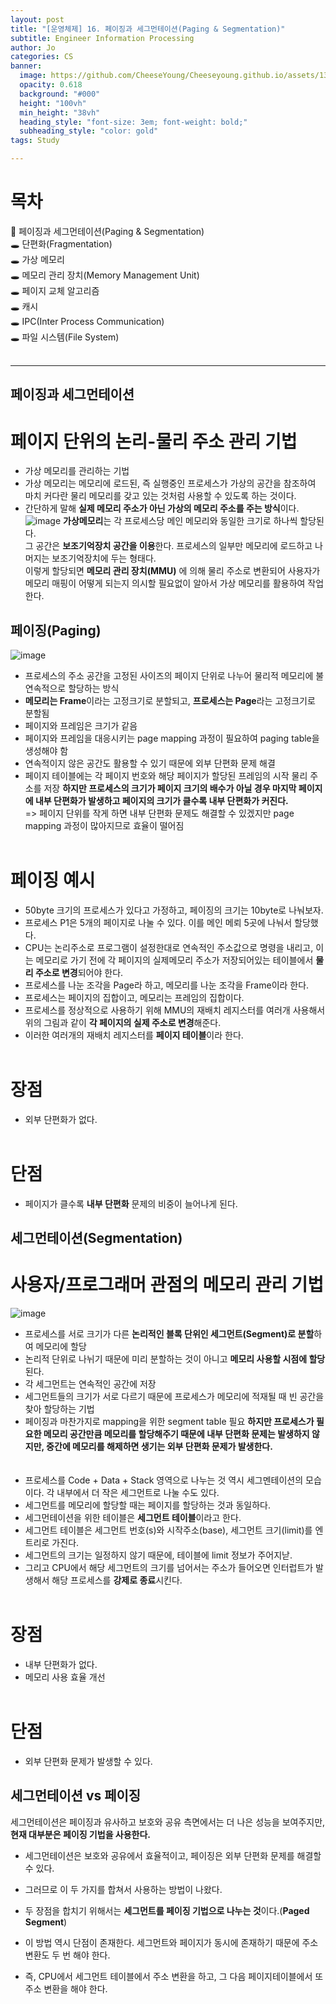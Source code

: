 ```yaml
---
layout: post
title: "[운영체제] 16. 페이징과 세그먼테이션(Paging & Segmentation)"
subtitle: Engineer Information Processing
author: Jo
categories: CS
banner:
  image: https://github.com/CheeseYoung/Cheeseyoung.github.io/assets/132384527/de46f272-b254-4152-abcb-6cebeeb6ffde
  opacity: 0.618
  background: "#000"
  height: "100vh"
  min_height: "38vh"
  heading_style: "font-size: 3em; font-weight: bold;"
  subheading_style: "color: gold"
tags: Study

---
```


# 목차
📌 페이징과 세그먼테이션(Paging & Segmentation) <br>
🕳 단편화(Fragmentation) <br>
🕳 가상 메모리 <br>
🕳 메모리 관리 장치(Memory Management Unit) <br>
🕳 페이지 교체 알고리즘 <br>
🕳 캐시 <br>
🕳 IPC(Inter Process Communication) <br>
🕳 파일 시스템(File System) <br>
<br>
<hr>

## 페이징과 세그먼테이션
# 페이지 단위의 논리-물리 주소 관리 기법
- 가상 메모리를 관리하는 기법
- 가상 메모리는 메모리에 로드된, 즉 실행중인 프로세스가 가상의 공간을 참조하여 마치 커다란 물리 메모리를 갖고 있는 것처럼 사용할 수 있도록 하는 것이다.
- 간단하게 말해 **실제 메모리 주소가 아닌 가상의 메모리 주소를 주는 방식**이다.
![image](https://github.com/CheeseYoung/Cheeseyoung.github.io/assets/132384527/7388ab67-0cbd-4e18-a081-9692cf6a452c)
**가상메모리**는 각 프로세스당 메인 메모리와 동일한 크기로 하나씩 할당된다. <br>
그 공간은 **보조기억장치 공간을 이용**한다. 프로세스의 일부만 메모리에 로드하고 나머지는 보조기억장치에 두는 형태다. <br>
이렇게 할당되면 **메모리 관리 장치(MMU)** 에 의해 물리 주소로 변환되어 사용자가 메모리 매핑이 어떻게 되는지 의시할 필요없이 알아서 가상 메모리를 활용하여 작업한다.


## 페이징(Paging)
![image](https://github.com/CheeseYoung/Cheeseyoung.github.io/assets/132384527/de46f272-b254-4152-abcb-6cebeeb6ffde)
- 프로세스의 주소 공간을 고정된 사이즈의 페이지 단위로 나누어 물리적 메모리에 불연속적으로 할당하는 방식
- **메모리는 Frame**이라는 고정크기로 분할되고, **프로세스는 Page**라는 고정크기로 분할됨
- 페이지와 프레임은 크기가 같음
- 페이지와 프레임을 대응시키는 page mapping 과정이 필요하여 paging table을 생성해야 함
- 연속적이지 않은 공간도 활용할 수 있기 때문에 외부 단편화 문제 해결
- 페이지 테이블에는 각 페이지 번호와 해당 페이지가 할당된 프레임의 시작 물리 주소를 저장
**하지만 프로세스의 크기가 페이지 크기의 배수가 아닐 경우 마지막 페이지에 내부 단편화가 발생하고 페이지의 크기가 클수록 내부 단편화가 커진다.** <br>
  => 페이지 단위를 작게 하면 내부 단편화 문제도 해결할 수 있겠지만 page mapping 과정이 많아지므로 효율이 떨어짐
<br><br>
# 페이징 예시
- 50byte 크기의 프로세스가 있다고 가정하고, 페이징의 크기는 10byte로 나눠보자.
- 프로세스 P1은 5개의 페이지로 나눌 수 있다. 이를 메인 메뢰 5곳에 나눠서 할당했다.
- CPU는 논리주소로 프로그램이 설정한대로 연속적인 주소값으로 명령을 내리고, 이는 메모리로 가기 전에 각 페이지의 실제메모리 주소가 저장되어있는 테이블에서 **물리 주소로 변경**되어야 한다.
- 프로세스를 나눈 조각을 Page라 하고, 메모리를 나눈 조각을 Frame이라 한다.
- 프로세스는 페이지의 집합이고, 메모리는 프레임의 집합이다.
- 프로세스를 정상적으로 사용하기 위해 MMU의 재배치 레지스터를 여러개 사용해서 위의 그림과 같이 **각 페이지의 실제 주소로 변경**해준다.
- 이러한 여러개의 재배치 레지스터를 **페이지 테이블**이라 한다.
<br><br>
# 장점
- 외부 단편화가 없다.
<br><br>
# 단점
- 페이지가 클수록 **내부 단편화** 문제의 비중이 늘어나게 된다.


## 세그먼테이션(Segmentation)
# 사용자/프로그래머 관점의 메모리 관리 기법
![image](https://github.com/CheeseYoung/Cheeseyoung.github.io/assets/132384527/b3f57132-3f8b-46be-9d32-dccb34333f83)
- 프로세스를 서로 크기가 다른 **논리적인 블록 단위인 세그먼트(Segment)로 분할**하여 메모리에 할당
- 논리적 단위로 나뉘기 때문에 미리 분할하는 것이 아니고 **메모리 사용할 시점에 할당**된다.
- 각 세그먼트는 연속적인 공간에 저장
- 세그먼트들의 크기가 서로 다르기 때문에 프로세스가 메모리에 적재될 때 빈 공간을 찾아 할당하는 기법
- 페이징과 마찬가지로 mapping을 위한 segment table 필요
**하지만 프로세스가 필요한 메모리 공간만큼 메모리를 할당해주기 때문에 내부 단편화 문제는 발생하지 않지만, 중간에 메모리를 해제하면 생기는 외부 단편화 문제가 발생한다.** <br>
<br><br>
- 프로세스를 Code + Data + Stack 영역으로 나누는 것 역시 세그멘테이션의 모습이다. 각 내부에서 더 작은 세그먼트로 나눌 수도 있다.
- 세그먼트를 메모리에 할당할 때는 페이지를 할당하는 것과 동일하다.
- 세그먼테이션을 위한 테이블은 **세그먼트 테이블**이라고 한다.
- 세그먼트 테이블은 세그먼트 번호(s)와 시작주소(base), 세그먼트 크기(limit)를 엔트리로 가진다.
- 세그먼트의 크기는 일정하지 않기 때문에, 테이블에 limit 정보가 주어지낟.
- 그리고 CPU에서 해당 세그먼트의 크기를 넘어서는 주소가 들어오면 인터럽트가 발생해서 해당 프로세스를 **강제로 종료**시킨다.
<br><br>
# 장점
- 내부 단편화가 없다.
- 메모리 사용 효율 개선
<br><br>
# 단점
- 외부 단편화 문제가 발생할 수 있다.


## 세그먼테이션 vs 페이징
세그먼테이션은 페이징과 유사하고 보호와 공유 측면에서는 더 나은 성능을 보여주지만, **현재 대부분은 페이징 기법을 사용한다.** <br>

- 세그먼테이션은 보호와 공유에서 효율적이고, 페이징은 외부 단편화 문제를 해결할 수 있다.
- 그러므로 이 두 가지를 합쳐서 사용하는 방법이 나왔다.
- 두 장점을 합치기 위해서는 **세그먼트를 페이징 기법으로 나누는 것**이다.(**Paged Segment**)

- 이 방법 역시 단점이 존재한다. 세그먼트와 페이지가 동시에 존재하기 때문에 주소 변환도 두 번 해야 한다.
- 즉, CPU에서 세그먼트 테이블에서 주소 변환을 하고, 그 다음 페이지테이블에서 또 주소 변환을 해야 한다.






















